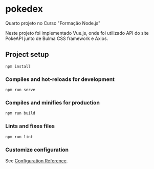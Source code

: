 # pokedex
Quarto projeto no Curso "Formação Node.js"

Neste projeto foi implementado Vue.js, onde foi utilizado API do site PokeAPI junto de Bulma CSS framework e Axios.

## Project setup
```
npm install
```

### Compiles and hot-reloads for development
```
npm run serve
```

### Compiles and minifies for production
```
npm run build
```

### Lints and fixes files
```
npm run lint
```

### Customize configuration
See [Configuration Reference](https://cli.vuejs.org/config/).
